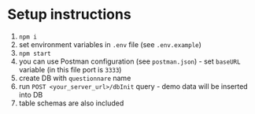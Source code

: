 # Setup instructions

1. `npm i`
2. set environment variables in `.env` file (see `.env.example`)
3. `npm start`
4. you can use Postman configuration (see `postman.json`) - set `baseURL` variable (in this file port is `3333`)
5. create DB with `questionnare` name
6. run `POST <your_server_url>/dbInit` query - demo data will be inserted into DB
7. table schemas are also included